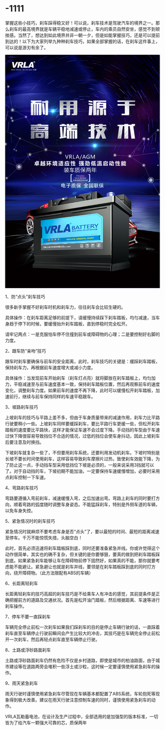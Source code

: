 # -1111
掌握这些小技巧，刹车踩得稳又好！
​​可以说，刹车技术是驾驶汽车的境界之一。那么刹车的最高境界就是车辆平稳地减速或停止，车内的乘员自然安坐，感觉不到顿挫感。当然了，想达到如此境界并非一朝一夕，但是如能掌握技巧，还是可以提前到达的！以下为大家列举九种种刹车技巧，如果全部掌握的话，在刹车这件事上，可以说是游刃有余了。

![Alt text](https://github.com/woailuoshenqi/-1111/blob/master/1.jpg)

1、防“点头”刹车技巧

很多新手掌握不好刹车时机和刹车力，往往刹车会比较生硬的。

具体操作：在刹车距离足够的前提下，请缓慢持续踩下刹车踏板，均匀减速，当车身趋于停下的时候，要缓慢抬升刹车踏板，直到停稳时完全松开。

请牢记两点：一是克服怕车停不住撞到前车或障碍物的心理；二是要控制好右脚的力度。

2、跟车防“亲吻”技巧

跟车时刹车要确保与前车的安全距离，此时，刹车技巧的关键是：缓踩刹车踏板，保持刹车力，再根据前车速度增大或减小力度。

具体操作：当发现前车开始刹车（刹车灯点亮）就将脚放在刹车踏板上，均匀加力，平稳减速至与前车速度基本一致，保持刹车踏板位置，然后再观察前车的速度变化，调整刹车力度。如果前车的速度不再下降，此时可以缓慢松开刹车踏板，加速前行，继续与前车保持同样的车速平稳跟车。

3、坡路刹车技巧

上坡刹车的技巧与平路上差不多，但由于车身质量带来的减速作用，刹车力比平路行驶要稍小一些。上坡刹车同样要缓踩刹车，要比平路行车更缓一些，但松开刹车踏板的速度要比平路快，这样才能保证车速不会过度下降。手动挡的车型由于车速过快下降很容易导致挡位不合适的情况，过低的挡位会使车身抖动，因此上坡刹车后要注意及时换挡。

下坡刹车就复杂一些了，不但要用刹车系统，还要利用发动机刹车。下坡时特别是长坡不要长时间使用刹车，这样容易导致刹车摩擦片过热，致使刹车效能下降，为了防止这一点，手动挡车型采用低挡位下坡是必须的，一般来说采用3挡就可以了。对于自动挡的车，下坡初期不能加油，一定要保持车速缓慢增加，必要时采用点刹车控制一下车速。

4、弯路刹车技巧

弯路要遵循入弯前刹车，减速缓慢入弯，之后加速出弯。弯路上刹车的同时要打方向，顺着弯路的弧度随时调整车身姿态。不能猛踩刹车，特别是外侧车道的车辆，以免车身失控。

5、紧急情况时的刹车技巧

紧急情况时就麻烦不要考虑车身是否“点头”了，要以最短的时间、最短的距离减速至停车。千万不能惊慌失措，头脑空白！

此时，首先必须迅速将刹车踏板踩到底，同时还要准备紧急并线。你或许觉得这个动作很简单，其实也的确不复杂，但关键的是你要够狠，要真的做到把刹车踏板踩到底。如果紧急刹车能够让车在障碍物前停下固然好，如果真的不能，那你就要考虑能不能避让。紧急避让也就是刹车并线，要领是在刹车踏板踩到底的同时打方向，绕开障碍物。（此方法限配有ABS的车辆）

6、长距离轻刹车

长距离轻刹车的技巧高超的刹车技巧是不给乘车人有冲击的感觉，其前提条件是正确把握前方的道路及交通状况。首先是松开油门踏板，然后根据距离、车速等进行刹车操作。

7、停车不要一直踩刹车

车辆完全停止前松一次刹车如果我们踩刹车的目的是停止车辆行驶的话，一直踩着刹车直至车辆停止行驶前瞬间会产生比较大的冲击，其技巧是在车辆完全停止前松开一次刹车，然后再轻点刹车直至车辆停止行驶。

8、土路或浮砂路面刹车

土路或浮砂路面刹车仍然有危险不仅是乡村道路，即使是城市的柏油路面，由于城市建设等在道路两旁会堆积一些浮土或沙粒，这时候一定要谨慎使用紧急刹车的操作。

9、雨天紧急刹车

雨天行驶时谨慎使用紧急刹车尽管现在车辆基本都配置了ABS系统，车轮抱死等现象得到极大改善。建议在雨天行驶注意控制车速的同时，谨慎使用紧急刹车的动作。

VRLA瓦勒蓄电池，在设计及生产过程中，全部选用的是加强型的版本标准，一切皆为了给汽车一颗强大可靠的芯，质保两年
